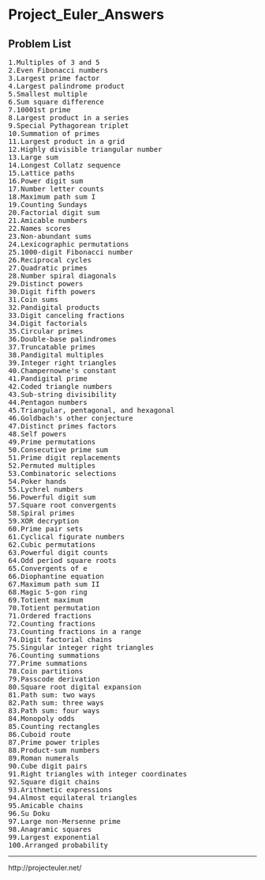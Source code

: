 Project_Euler_Answers
=====================

Problem List
------------
<pre>
1.Multiples of 3 and 5
2.Even Fibonacci numbers
3.Largest prime factor
4.Largest palindrome product
5.Smallest multiple
6.Sum square difference
7.10001st prime
8.Largest product in a series
9.Special Pythagorean triplet
10.Summation of primes
11.Largest product in a grid
12.Highly divisible triangular number
13.Large sum
14.Longest Collatz sequence
15.Lattice paths
16.Power digit sum
17.Number letter counts
18.Maximum path sum I
19.Counting Sundays
20.Factorial digit sum
21.Amicable numbers
22.Names scores
23.Non-abundant sums
24.Lexicographic permutations
25.1000-digit Fibonacci number
26.Reciprocal cycles
27.Quadratic primes
28.Number spiral diagonals
29.Distinct powers
30.Digit fifth powers
31.Coin sums
32.Pandigital products
33.Digit canceling fractions
34.Digit factorials
35.Circular primes
36.Double-base palindromes
37.Truncatable primes
38.Pandigital multiples
39.Integer right triangles
40.Champernowne's constant
41.Pandigital prime
42.Coded triangle numbers
43.Sub-string divisibility
44.Pentagon numbers
45.Triangular, pentagonal, and hexagonal
46.Goldbach's other conjecture
47.Distinct primes factors
48.Self powers
49.Prime permutations
50.Consecutive prime sum
51.Prime digit replacements
52.Permuted multiples
53.Combinatoric selections
54.Poker hands
55.Lychrel numbers
56.Powerful digit sum
57.Square root convergents
58.Spiral primes
59.XOR decryption
60.Prime pair sets
61.Cyclical figurate numbers
62.Cubic permutations
63.Powerful digit counts
64.Odd period square roots
65.Convergents of e
66.Diophantine equation
67.Maximum path sum II
68.Magic 5-gon ring
69.Totient maximum
70.Totient permutation
71.Ordered fractions
72.Counting fractions
73.Counting fractions in a range
74.Digit factorial chains
75.Singular integer right triangles
76.Counting summations
77.Prime summations
78.Coin partitions
79.Passcode derivation
80.Square root digital expansion
81.Path sum: two ways
82.Path sum: three ways
83.Path sum: four ways
84.Monopoly odds
85.Counting rectangles
86.Cuboid route
87.Prime power triples
88.Product-sum numbers
89.Roman numerals
90.Cube digit pairs
91.Right triangles with integer coordinates
92.Square digit chains
93.Arithmetic expressions
94.Almost equilateral triangles
95.Amicable chains
96.Su Doku
97.Large non-Mersenne prime
98.Anagramic squares
99.Largest exponential
100.Arranged probability
</pre>
<hr>
http://projecteuler.net/
